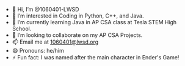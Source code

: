 - 👋 Hi, I’m @1060401-LWSD
- 👀 I’m interested in Coding in Python, C++, and Java.
- 🌱 I’m currently learning Java in AP CSA class at Tesla STEM High School.
- 💞️ I’m looking to collaborate on my AP CSA Projects.
- 📫 Email me at 1060401@lwsd.org
- 😄 Pronouns: he/him
- ⚡ Fun fact: I was named after the main character in Ender's Game!

<!---
1060401-LWSD/1060401-LWSD is a ✨ special ✨ repository because its `README.md` (this file) appears on your GitHub profile.
You can click the Preview link to take a look at your changes.
--->
